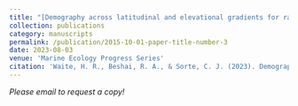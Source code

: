 ```yaml
---
title: "[Demography across latitudinal and elevational gradients for range-expanding whelks.](https://www.int-res.com/abstracts/meps/SHIFT/p_av6/)"
collection: publications
category: manuscripts
permalink: /publication/2015-10-01-paper-title-number-3
date: 2023-08-03
venue: 'Marine Ecology Progress Series'
citation: 'Waite, H. R., Beshai, R. A., & Sorte, C. J. (2023). Demography across latitudinal and elevational gradients for range-expanding whelks. Marine Ecology Progress Series:SHIFTav6. https://doi.org/10.3354/meps14349'
---
```


*Please email to request a copy!*

